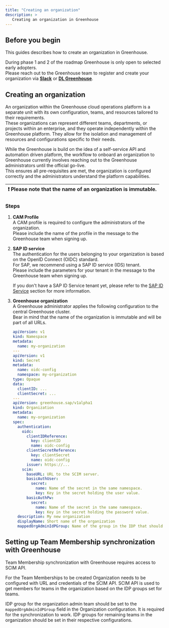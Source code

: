 ```yaml
---
title: "Creating an organization"
description: >
   Creating an organization in Greenhouse
---
```


## Before you begin

This guides describes how to create an organization in Greenhouse. 

During phase 1 and 2 of the roadmap Greenhouse is only open to selected early adopters.  
Please reach out to the Greenhouse team to register and create your organization via [**Slack**](https://convergedcloud.slack.com/archives/C04Q0QM40KF) or [**DL Greenhouse**](https://profiles.wdf.sap.corp/groups/651c1087132d08d3d8fac2e5/users).

## Creating an organization

An organization within the Greenhouse cloud operations platform is a separate unit with its own configuration, teams, and resources tailored to their requirements.  
These organizations can represent different teams, departments, or projects within an enterprise, and they operate independently within the Greenhouse platform.
They allow for the isolation and management of resources and configurations specific to their needs.

While the Greenhouse is build on the idea of a self-service API and automation driven platform, the workflow to onboard an organization to Greenhouse
currently involves reaching out to the Greenhouse administrators until the official go-live.  
This ensures all pre-requisites are met, the organization is configured correctly and the administrators understand the platform capabilities.

| :exclamation: Please note that the name of an organization is immutable. |
|--------------------------------------------------------------------------|

### Steps

1. **CAM Profile**  
   A CAM profile is required to configure the administrators of the organization.  
   Please include the name of the profile in the message to the Greenhouse team when signing up.


2. **SAP ID service**  
   The authentication for the users belonging to your organization is based on the OpenID Connect (OIDC) standard.  
   For SAP, we recommend using a SAP ID service (IDS) tenant.  
   Please include the parameters for your tenant in the message to the Greenhouse team when signing up.

   If you don't have a SAP ID Service tenant yet, please refer to the [SAP ID Service](/docs/user-guides/organization/sap-id) section for more information.


3. **Greenhouse organization**  
   A Greenhouse administrator applies the following configuration to the central Greenhouse cluster.  
   Bear in mind that the name of the organization is immutable and will be part of all URLs.

   ```yaml
   apiVersion: v1
   kind: Namespace
   metadata:
     name: my-organization
   ---
   apiVersion: v1
   kind: Secret
   metadata:
     name: oidc-config
     namespace: my-organization
   type: Opaque
   data:
     clientID: ...
     clientSecret: ...
   ---
   apiVersion: greenhouse.sap/v1alpha1
   kind: Organization
   metadata:
     name: my-organization
   spec:
     authentication:
       oidc:
         clientIDReference:
           key: clientID
           name: oidc-config
         clientSecretReference:
           key: clientSecret
           name: oidc-config
         issuer: https://...
       scim:
         baseURL: URL to the SCIM server.
         basicAuthUser:
           secret:
             name: Name of the secret in the same namespace.
             key: Key in the secret holding the user value.
         basicAuthPw:
           secret:
             name: Name of the secret in the same namespace.
             key: Key in the secret holding the password value.
     description: My new organization
     displayName: Short name of the organization
     mappedOrgAdminIdPGroup: Name of the group in the IDP that should be mapped to the organization admin role.
   ```

## Setting up Team Membership synchronization with Greenhouse
   Team Membership synchronization with Greenhouse requires access to SCIM API.

   For the Team Memberships to be created Organization needs to be configured with URL and credentials of the SCIM API. SCIM API is used to get members for teams in the organization based on the IDP groups set for teams.

   IDP group for the organization admin team should be set to the `mappedOrgAdminIdPGroup` field in the Organization configuration. It is required for the synchronization to work. IDP groups for remaining teams in the organization should be set in their respective configurations.
